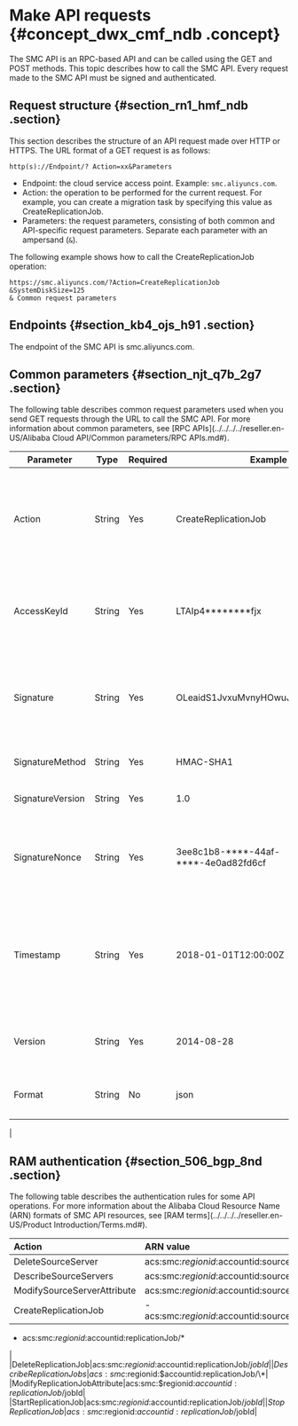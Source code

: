 # Make API requests {#concept_dwx_cmf_ndb .concept}

The SMC API is an RPC-based API and can be called using the GET and POST methods. This topic describes how to call the SMC API. Every request made to the SMC API must be signed and authenticated.

## Request structure {#section_rn1_hmf_ndb .section}

This section describes the structure of an API request made over HTTP or HTTPS. The URL format of a GET request is as follows:

``` {#codeblock_4f2_ppk_qsz}
http(s)://Endpoint/? Action=xx&Parameters
```

-   Endpoint: the cloud service access point. Example: `smc.aliyuncs.com`.
-   Action: the operation to be performed for the current request. For example, you can create a migration task by specifying this value as CreateReplicationJob.
-   Parameters: the request parameters, consisting of both common and API-specific request parameters. Separate each parameter with an ampersand \(`&`\).

The following example shows how to call the CreateReplicationJob operation:

``` {#codeblock_j23_x97_sxz}
https://smc.aliyuncs.com/?Action=CreateReplicationJob
&SystemDiskSize=125
& Common request parameters
```

## Endpoints {#section_kb4_ojs_h91 .section}

The endpoint of the SMC API is smc.aliyuncs.com.

## Common parameters {#section_njt_q7b_2g7 .section}

The following table describes common request parameters used when you send GET requests through the URL to call the SMC API. For more information about common parameters, see [RPC APIs](../../../../reseller.en-US/Alibaba Cloud API/Common parameters/RPC APIs.md#).

|Parameter|Type|Required|Example|Description|
|---------|----|--------|-------|-----------|
|Action|String|Yes|CreateReplicationJob|The operation that you want to perform. For more information about the parameter values, see [List of operations by function](reseller.en-US/API Reference/List of operations by function.md#).|
|AccessKeyId|String|Yes|LTAIp4\*\*\*\*\*\*\*\*fjx|The AccessKey ID. For more information, see [Create an AccessKey](../../../../reseller.en-US/General Reference/Create an AccessKey.md#).|
|Signature|String|Yes|OLeaidS1JvxuMvnyHOwuJ%2BuX5qY%3D|Your signature. For more information about RPC-based API signatures, see [Sign RPC APIs](../../../../reseller.en-US/Alibaba Cloud API/Signature/Sign RPC APIs.md#).|
|SignatureMethod|String|Yes|HMAC-SHA1|The signature method. Set the value to HMAC-SHA1.|
|SignatureVersion|String|Yes|1.0|The version of the signature algorithm. Set the value to 1.0.|
|SignatureNonce|String|Yes|3ee8c1b8-\*\*\*\*-44af-\*\*\*\*-4e0ad82fd6cf|A unique random number that is used to prevent network replay attacks. Different random numbers must be used for different requests.|
|Timestamp|String|Yes|2018-01-01T12:00:00Z|The timestamp of the request. Specify the time in the [ISO 8601](reseller.en-US/API Reference/Appendix/ISO 8601 Time Format.md#) standard in the `yyyy-MM-ddTHH:mm:ssZ` format. The time must be in UTC.|
|Version|String|Yes|2014-08-28|The API version to use. The value must be in the `YYYY-MM-DD` format. Set the value to 2019-06-01.|
|Format|String|No|json|The output format of the response. Valid values: json and xml. Default value: json

 |

## RAM authentication {#section_506_bgp_8nd .section}

The following table describes the authentication rules for some API operations. For more information about the Alibaba Cloud Resource Name \(ARN\) formats of SMC API resources, see [RAM terms](../../../../reseller.en-US/Product Introduction/Terms.md#).

|Action|ARN value|
|:-----|:--------|
|DeleteSourceServer|acs:smc:$regionid:$accountid:sourceServer/$sourceId|
|DescribeSourceServers|acs:smc:$regionid:$accountid:sourceServer/\*|
|ModifySourceServerAttribute|acs:smc:$regionid:$accountid:sourceServer/$sourceId|
|CreateReplicationJob| -   acs:smc:$regionid:$accountid:sourceServer/$sourceId
-   acs:smc:$regionid:$accountid:replicationJob/\*

 |
|DeleteReplicationJob|acs:smc:$regionid:$accountid:replicationJob/$jobId|
|DescribeReplicationJobs|acs:smc:$regionid:$accountid:replicationJob/\*|
|ModifyReplicationJobAttribute|acs:smc:$regionid:$accountid:replicationJob/$jobId|
|StartReplicationJob|acs:smc:$regionid:$accountid:replicationJob/$jobId|
|StopReplicationJob|acs:smc:$regionid:$accountid:replicationJob/$jobId|

